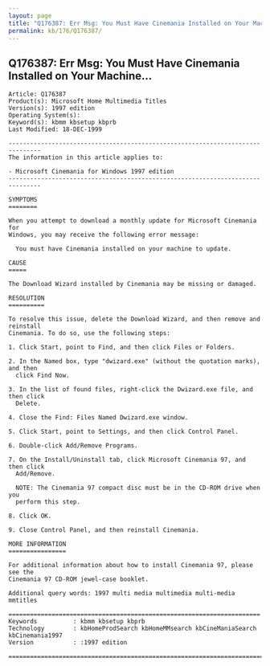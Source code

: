 ```yaml
---
layout: page
title: "Q176387: Err Msg: You Must Have Cinemania Installed on Your Machine..."
permalink: kb/176/Q176387/
---
```


## Q176387: Err Msg: You Must Have Cinemania Installed on Your Machine...

	Article: Q176387
	Product(s): Microsoft Home Multimedia Titles
	Version(s): 1997 edition
	Operating System(s): 
	Keyword(s): kbmm kbsetup kbprb
	Last Modified: 18-DEC-1999
	
	-------------------------------------------------------------------------------
	The information in this article applies to:
	
	- Microsoft Cinemania for Windows 1997 edition 
	-------------------------------------------------------------------------------
	
	SYMPTOMS
	========
	
	When you attempt to download a monthly update for Microsoft Cinemania for
	Windows, you may receive the following error message:
	
	  You must have Cinemania installed on your machine to update.
	
	CAUSE
	=====
	
	The Download Wizard installed by Cinemania may be missing or damaged.
	
	RESOLUTION
	==========
	
	To resolve this issue, delete the Download Wizard, and then remove and reinstall
	Cinemania. To do so, use the following steps:
	
	1. Click Start, point to Find, and then click Files or Folders.
	
	2. In the Named box, type "dwizard.exe" (without the quotation marks), and then
	  click Find Now.
	
	3. In the list of found files, right-click the Dwizard.exe file, and then click
	  Delete.
	
	4. Close the Find: Files Named Dwizard.exe window.
	
	5. Click Start, point to Settings, and then click Control Panel.
	
	6. Double-click Add/Remove Programs.
	
	7. On the Install/Uninstall tab, click Microsoft Cinemania 97, and then click
	  Add/Remove.
	
	  NOTE: The Cinemania 97 compact disc must be in the CD-ROM drive when you
	  perform this step.
	
	8. Click OK.
	
	9. Close Control Panel, and then reinstall Cinemania.
	
	MORE INFORMATION
	================
	
	For additional information about how to install Cinemania 97, please see the
	Cinemania 97 CD-ROM jewel-case booklet.
	
	Additional query words: 1997 multi media multimedia multi-media mmtitles
	
	======================================================================
	Keywords          : kbmm kbsetup kbprb 
	Technology        : kbHomeProdSearch kbHomeMMsearch kbCineManiaSearch kbCinemania1997
	Version           : :1997 edition
	
	=============================================================================
	

